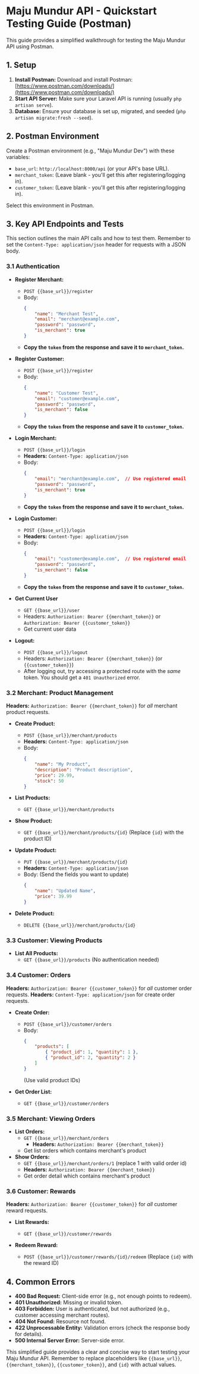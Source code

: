 # Maju Mundur API - Quickstart Testing Guide (Postman)

This guide provides a simplified walkthrough for testing the Maju Mundur API using Postman.

## 1. Setup

1.  **Install Postman:** Download and install Postman: [https://www.postman.com/downloads/](https://www.postman.com/downloads/)
2.  **Start API Server:** Make sure your Laravel API is running (usually `php artisan serve`).
3.  **Database:** Ensure your database is set up, migrated, and seeded (`php artisan migrate:fresh --seed`).

## 2. Postman Environment

Create a Postman environment (e.g., "Maju Mundur Dev") with these variables:

*   `base_url`: `http://localhost:8000/api` (or your API's base URL).
*   `merchant_token`: (Leave blank - you'll get this after registering/logging in).
*   `customer_token`: (Leave blank - you'll get this after registering/logging in).

Select this environment in Postman.

## 3. Key API Endpoints and Tests

This section outlines the main API calls and how to test them. Remember to set the `Content-Type: application/json` header for requests with a JSON body.

### 3.1 Authentication

*   **Register Merchant:**
    *   `POST {{base_url}}/register`
    *   Body:
        ```json
        {
            "name": "Merchant Test",
            "email": "merchant@example.com",
            "password": "password",
            "is_merchant": true
        }
        ```
    *   **Copy the `token` from the response and save it to `merchant_token`.**

*   **Register Customer:**
    *   `POST {{base_url}}/register`
    *   Body:
        ```json
        {
            "name": "Customer Test",
            "email": "customer@example.com",
            "password": "password",
            "is_merchant": false
        }
        ```
    *   **Copy the `token` from the response and save it to `customer_token`.**

*   **Login Merchant:**
    *   `POST {{base_url}}/login`
    *    **Headers:** `Content-Type: application/json`
    *   Body:
        ```json
        {
            "email": "merchant@example.com",  // Use registered email
            "password": "password",
            "is_merchant": true
        }
        ```
     *   **Copy the `token` from the response and save it to `merchant_token`.**

*   **Login Customer:**
    *   `POST {{base_url}}/login`
    *   **Headers:** `Content-Type: application/json`
    *   Body:
        ```json
        {
            "email": "customer@example.com",  // Use registered email
            "password": "password",
            "is_merchant": false
        }
        ```
    *   **Copy the `token` from the response and save it to `customer_token`.**

* **Get Current User**
  * `GET {{base_url}}/user`
  * Headers: `Authorization: Bearer {{merchant_token}}` or `Authorization: Bearer {{customer_token}}`
  * Get current user data

*   **Logout:**
    *   `POST {{base_url}}/logout`
    *   Headers: `Authorization: Bearer {{merchant_token}}` (or `{{customer_token}}`)
    *   After logging out, try accessing a protected route with the *same* token. You should get a `401 Unauthorized` error.

### 3.2 Merchant: Product Management

**Headers:** `Authorization: Bearer {{merchant_token}}` for *all* merchant product requests.

*   **Create Product:**
    *   `POST {{base_url}}/merchant/products`
      *   **Headers:** `Content-Type: application/json`
    *   Body:
        ```json
        {
            "name": "My Product",
            "description": "Product description",
            "price": 29.99,
            "stock": 50
        }
        ```

*   **List Products:**
    *   `GET {{base_url}}/merchant/products`

*   **Show Product:**
    *   `GET {{base_url}}/merchant/products/{id}` (Replace `{id}` with the product ID)

*   **Update Product:**
    *   `PUT {{base_url}}/merchant/products/{id}`
      *   **Headers:** `Content-Type: application/json`
    *   Body: (Send the fields you want to update)
        ```json
        {
            "name": "Updated Name",
            "price": 39.99
        }
        ```

*   **Delete Product:**
    *   `DELETE {{base_url}}/merchant/products/{id}`

### 3.3 Customer: Viewing Products

*   **List All Products:**
    *   `GET {{base_url}}/products`  (No authentication needed)

### 3.4 Customer: Orders

**Headers:** `Authorization: Bearer {{customer_token}}` for *all* customer order requests.
**Headers:** `Content-Type: application/json` for create order requests.

*   **Create Order:**
    *   `POST {{base_url}}/customer/orders`
    *   Body:
        ```json
        {
            "products": [
                { "product_id": 1, "quantity": 1 },
                { "product_id": 2, "quantity": 2 }
            ]
        }
        ```
        (Use valid product IDs)

* **Get Order List:**
    * `GET {{base_url}}/customer/orders`

### 3.5  Merchant: Viewing Orders
*   **List Orders:**
    *   `GET {{base_url}}/merchant/orders`
        *   **Headers:** `Authorization: Bearer {{merchant_token}}`
    *   Get list orders which contains merchant's product
*  **Show Orders:**
    *   `GET {{base_url}}/merchant/orders/1` (replace 1 with valid order id)
    *    **Headers:** `Authorization: Bearer {{merchant_token}}`
    * Get order detail which contains merchant's product

### 3.6 Customer: Rewards

**Headers:** `Authorization: Bearer {{customer_token}}` for *all* customer reward requests.

*   **List Rewards:**
    *   `GET {{base_url}}/customer/rewards`

*   **Redeem Reward:**
    *   `POST {{base_url}}/customer/rewards/{id}/redeem` (Replace `{id}` with the reward ID)

## 4. Common Errors

*   **400 Bad Request:** Client-side error (e.g., not enough points to redeem).
*   **401 Unauthorized:** Missing or invalid token.
*   **403 Forbidden:**  User is authenticated, but not authorized (e.g., customer accessing merchant routes).
*   **404 Not Found:** Resource not found.
*   **422 Unprocessable Entity:** Validation errors (check the response body for details).
*   **500 Internal Server Error:** Server-side error.

This simplified guide provides a clear and concise way to start testing your Maju Mundur API. Remember to replace placeholders like `{{base_url}}`, `{{merchant_token}}`, `{{customer_token}}`, and `{id}` with actual values.
